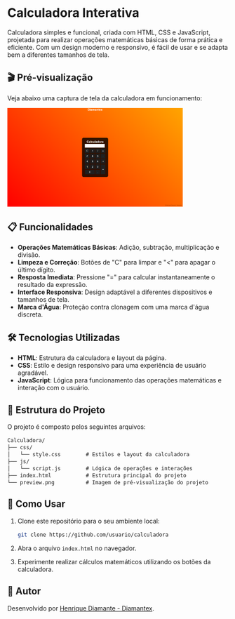# Calculadora Interativa

Calculadora simples e funcional, criada com HTML, CSS e JavaScript, projetada para realizar operações matemáticas básicas de forma prática e eficiente. Com um design moderno e responsivo, é fácil de usar e se adapta bem a diferentes tamanhos de tela.

## 🎬 Pré-visualização

Veja abaixo uma captura de tela da calculadora em funcionamento:

<img src="preview.png" alt="Preview da Calculadora" width="400px">

## 📋 Funcionalidades

- **Operações Matemáticas Básicas**: Adição, subtração, multiplicação e divisão.
- **Limpeza e Correção**: Botões de "C" para limpar e "<" para apagar o último dígito.
- **Resposta Imediata**: Pressione "=" para calcular instantaneamente o resultado da expressão.
- **Interface Responsiva**: Design adaptável a diferentes dispositivos e tamanhos de tela.
- **Marca d'Água**: Proteção contra clonagem com uma marca d'água discreta.

## 🛠️ Tecnologias Utilizadas

- **HTML**: Estrutura da calculadora e layout da página.
- **CSS**: Estilo e design responsivo para uma experiência de usuário agradável.
- **JavaScript**: Lógica para funcionamento das operações matemáticas e interação com o usuário.

## 📂 Estrutura do Projeto

O projeto é composto pelos seguintes arquivos:

```plaintext
Calculadora/
├── css/
│   └── style.css        # Estilos e layout da calculadora
├── js/
│   └── script.js        # Lógica de operações e interações
├── index.html           # Estrutura principal do projeto
└── preview.png          # Imagem de pré-visualização do projeto
```

## 🚀 Como Usar

1. Clone este repositório para o seu ambiente local:
    ```bash
    git clone https://github.com/usuario/calculadora
    ```

2. Abra o arquivo `index.html` no navegador.

3. Experimente realizar cálculos matemáticos utilizando os botões da calculadora.

## 👤 Autor

Desenvolvido por [Henrique Diamante - Diamantex](https://github.com/DiamantexDev).



